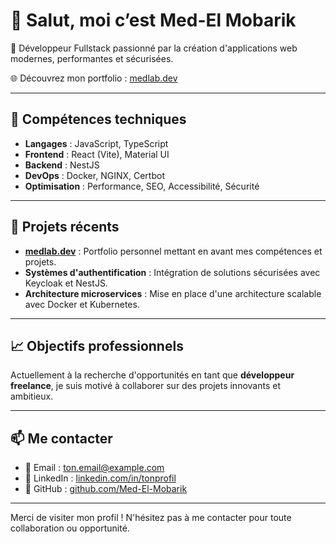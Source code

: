 # 👋 Salut, moi c’est Med-El Mobarik

🎯 Développeur Fullstack passionné par la création d'applications web modernes, performantes et sécurisées.

🌐 Découvrez mon portfolio : [medlab.dev](https://medlab.dev)

---

## 🧰 Compétences techniques

- **Langages** : JavaScript, TypeScript
- **Frontend** : React (Vite), Material UI
- **Backend** : NestJS
- **DevOps** : Docker, NGINX, Certbot
- **Optimisation** : Performance, SEO, Accessibilité, Sécurité

---

## 🚀 Projets récents

- **[medlab.dev](https://medlab.dev)** : Portfolio personnel mettant en avant mes compétences et projets.
- **Systèmes d'authentification** : Intégration de solutions sécurisées avec Keycloak et NestJS.
- **Architecture microservices** : Mise en place d'une architecture scalable avec Docker et Kubernetes.

---

## 📈 Objectifs professionnels

Actuellement à la recherche d'opportunités en tant que **développeur freelance**, je suis motivé à collaborer sur des projets innovants et ambitieux.

---

## 📫 Me contacter

- 📧 Email : ton.email@example.com
- 💼 LinkedIn : [linkedin.com/in/tonprofil](https://linkedin.com/in/tonprofil)
- 🐙 GitHub : [github.com/Med-El-Mobarik](https://github.com/Med-El-Mobarik)

---

Merci de visiter mon profil ! N'hésitez pas à me contacter pour toute collaboration ou opportunité.
